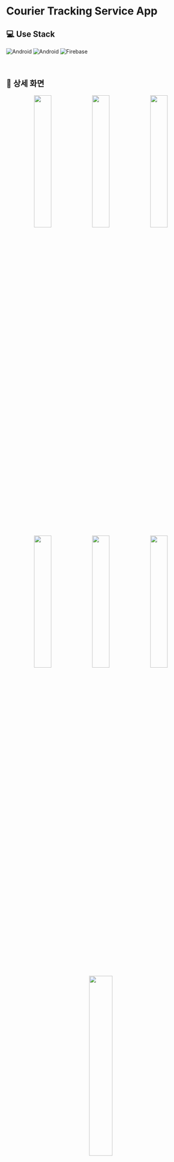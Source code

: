 # Courier Tracking Service App


## 💻 Use Stack 
<img alt="Android" src ="https://img.shields.io/badge/Android-3DDC84.svg?&style=for-the-badge&logo=Android&logoColor=white"/> <img alt="Android" src ="https://img.shields.io/badge/Kotlin-7F52FF.svg?&style=for-the-badge&logo=Kotlin&logoColor=white"/> <img alt="Firebase" src ="https://img.shields.io/badge/Firebase-FFCA28.svg?&style=for-the-badge&logo=Firebase&logoColor=black"/>

<br/>

## 📖 상세 화면

<div align="center">
  <img src="https://s3.us-west-2.amazonaws.com/secure.notion-static.com/27541bc4-7c79-42d2-83c1-231e9490f8a3/Screenshot_1629180090.png?X-Amz-Algorithm=AWS4-HMAC-SHA256&X-Amz-Content-Sha256=UNSIGNED-PAYLOAD&X-Amz-Credential=AKIAT73L2G45EIPT3X45%2F20220422%2Fus-west-2%2Fs3%2Faws4_request&X-Amz-Date=20220422T033945Z&X-Amz-Expires=86400&X-Amz-Signature=943dbce773dddd645921aed93e2937de918a6ad7039ce803ae7e6c2972d843cf&X-Amz-SignedHeaders=host&response-content-disposition=filename%20%3D%22Screenshot_1629180090.png%22&x-id=GetObject" width="30%" >
  <img src="https://s3.us-west-2.amazonaws.com/secure.notion-static.com/a666d2f6-5da1-452a-9b99-ef13c83816aa/Screenshot_1629180123.png?X-Amz-Algorithm=AWS4-HMAC-SHA256&X-Amz-Content-Sha256=UNSIGNED-PAYLOAD&X-Amz-Credential=AKIAT73L2G45EIPT3X45%2F20220422%2Fus-west-2%2Fs3%2Faws4_request&X-Amz-Date=20220422T033948Z&X-Amz-Expires=86400&X-Amz-Signature=9fbb1d61603e917aed45ba629ce89773bc6ae368f169cf6a319b432954ab3349&X-Amz-SignedHeaders=host&response-content-disposition=filename%20%3D%22Screenshot_1629180123.png%22&x-id=GetObject" width="30%" >
  <img src="https://s3.us-west-2.amazonaws.com/secure.notion-static.com/252a2dec-8ddc-4c0d-bb8d-632788b13ae9/Screenshot_1629180170.png?X-Amz-Algorithm=AWS4-HMAC-SHA256&X-Amz-Content-Sha256=UNSIGNED-PAYLOAD&X-Amz-Credential=AKIAT73L2G45EIPT3X45%2F20220422%2Fus-west-2%2Fs3%2Faws4_request&X-Amz-Date=20220422T033950Z&X-Amz-Expires=86400&X-Amz-Signature=1f959755c5ab0d44b90a5f7a3b9a1142e132769d749b1f1b65b2e512a8ac1d3f&X-Amz-SignedHeaders=host&response-content-disposition=filename%20%3D%22Screenshot_1629180170.png%22&x-id=GetObject" width="30%" >
</div>

<div align="center">
  <img src="https://s3.us-west-2.amazonaws.com/secure.notion-static.com/f06136ef-62d1-42db-b202-0121bee8c639/Screenshot_1629180198.png?X-Amz-Algorithm=AWS4-HMAC-SHA256&X-Amz-Content-Sha256=UNSIGNED-PAYLOAD&X-Amz-Credential=AKIAT73L2G45EIPT3X45%2F20220422%2Fus-west-2%2Fs3%2Faws4_request&X-Amz-Date=20220422T034022Z&X-Amz-Expires=86400&X-Amz-Signature=c63de815db22e87828cb0b822d0c8337565b0828ddc83e9ec6afa4bc317305da&X-Amz-SignedHeaders=host&response-content-disposition=filename%20%3D%22Screenshot_1629180198.png%22&x-id=GetObject" width="30%" >
  <img src="https://s3.us-west-2.amazonaws.com/secure.notion-static.com/017b28b2-c9d5-43d4-9907-47b132756fc2/Screenshot_1629180182.png?X-Amz-Algorithm=AWS4-HMAC-SHA256&X-Amz-Content-Sha256=UNSIGNED-PAYLOAD&X-Amz-Credential=AKIAT73L2G45EIPT3X45%2F20220422%2Fus-west-2%2Fs3%2Faws4_request&X-Amz-Date=20220422T034024Z&X-Amz-Expires=86400&X-Amz-Signature=ec4a091db5e1af17c834f940abf72bb9afa8c05b97d5ab3ed3b30fe31e265ff3&X-Amz-SignedHeaders=host&response-content-disposition=filename%20%3D%22Screenshot_1629180182.png%22&x-id=GetObject" width="30%" >
  <img src="https://s3.us-west-2.amazonaws.com/secure.notion-static.com/4aa9f3d2-2489-44d8-aba9-b08787d0a592/Screenshot_1629180205.png?X-Amz-Algorithm=AWS4-HMAC-SHA256&X-Amz-Content-Sha256=UNSIGNED-PAYLOAD&X-Amz-Credential=AKIAT73L2G45EIPT3X45%2F20220422%2Fus-west-2%2Fs3%2Faws4_request&X-Amz-Date=20220422T034026Z&X-Amz-Expires=86400&X-Amz-Signature=c077c3163e44776e0d8e7d05f29e09f1d344ebd94928c152bb6fb4557f117f6e&X-Amz-SignedHeaders=host&response-content-disposition=filename%20%3D%22Screenshot_1629180205.png%22&x-id=GetObject" width="30%" >
</div>

<div align="center">
  <img src="https://s3.us-west-2.amazonaws.com/secure.notion-static.com/012c81f7-395a-487f-aa02-ac6e3e0d050a/ezgif.com-gif-maker.gif?X-Amz-Algorithm=AWS4-HMAC-SHA256&X-Amz-Content-Sha256=UNSIGNED-PAYLOAD&X-Amz-Credential=AKIAT73L2G45EIPT3X45%2F20220422%2Fus-west-2%2Fs3%2Faws4_request&X-Amz-Date=20220422T034043Z&X-Amz-Expires=86400&X-Amz-Signature=7854726c2de1a48fc8ee83662720da0d30f7503f959a5209b122bca8fdf9f736&X-Amz-SignedHeaders=host&response-content-disposition=filename%20%3D%22ezgif.com-gif-maker.gif%22&x-id=GetObject" width="35%" >
</div>

<br/>
<br/>

> 🍽️ 해당 프로젝트는 **Fastcampus 의  Android with Kotlin - Advanced(part5) - Courier Tracking Service App 강의**를 보며 진행한 프로젝트입니다.

<br/>
<br/>


## 🛠️ 사용기술 및 라이브러리

- Jetpack Navigation
- Koin
- Room
- WorkManager

<br/>
<br/>


## 📱 구현한 기능

- MVP design pattern
- API 에서 제공하는 택배사 목록을 불러올 수 있다.
- 운송장 번호를 통해 택배 정보를 저장할 수 있다.
- 운송장 번호에 따른 택배사를 자동으로 선택해준다.
- 클립보드에 있는 운송장 번호를 자동으로 추가해준다.
- 저장된 정보 별 배송 정보를 확인할 수 있다.
- 상세 배송 정보 내역을 조회할 수 있다.
- 매일 특정 시간에 배송 출발한 택배를 알려준다.

<br/>
<br/>


## 🙏 요청 API

 - 스마트 택배 API [ KR_URL ]

<br/>
<br/>

## 📋 앱 구조

  <img src="https://s3.us-west-2.amazonaws.com/secure.notion-static.com/e6b3197b-43fb-426c-a593-0b765f1cb16e/map.png?X-Amz-Algorithm=AWS4-HMAC-SHA256&X-Amz-Content-Sha256=UNSIGNED-PAYLOAD&X-Amz-Credential=AKIAT73L2G45EIPT3X45%2F20220422%2Fus-west-2%2Fs3%2Faws4_request&X-Amz-Date=20220422T033414Z&X-Amz-Expires=86400&X-Amz-Signature=20512638baed4b5fbe008cdb43cd1d169b4edecf441efe21fd4208d9417174c6&X-Amz-SignedHeaders=host&response-content-disposition=filename%20%3D%22map.png%22&x-id=GetObject" width="100%" >

<br/>
<br/>

## 💡 참고한 문서

- 스마트택배 배송조회 API Doc [ [URL](https://info.sweettracker.co.kr/apidoc) ]
- Chip [ [URL](https://material.io/components/chips) ]
- Copy and Paste [ [URL](https://developer.android.com/guide/topics/text/copy-paste) ]
- Schedule tasks with WorkManager [ [URL](https://developer.android.com/topic/libraries/architecture/workmanager) ]
- WorkManager의 CoroutineWorker의 스레딩 [ [URL](https://developer.android.com/topic/libraries/architecture/workmanager/advanced/coroutineworker) ]
- 안드로이드의 익숙한 BaseXXX class를 알아보고, 설계의 중요성을 알아보자 [ [URL](https://thdev.tech/kotlin/2020/12/08/kotlin_effective_14/) ]


<br/>
<br/>

